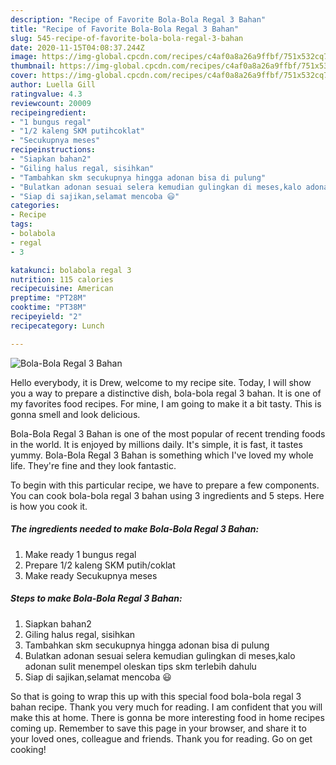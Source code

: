 ```yaml
---
description: "Recipe of Favorite Bola-Bola Regal 3 Bahan"
title: "Recipe of Favorite Bola-Bola Regal 3 Bahan"
slug: 545-recipe-of-favorite-bola-bola-regal-3-bahan
date: 2020-11-15T04:08:37.244Z
image: https://img-global.cpcdn.com/recipes/c4af0a8a26a9ffbf/751x532cq70/bola-bola-regal-3-bahan-foto-resep-utama.jpg
thumbnail: https://img-global.cpcdn.com/recipes/c4af0a8a26a9ffbf/751x532cq70/bola-bola-regal-3-bahan-foto-resep-utama.jpg
cover: https://img-global.cpcdn.com/recipes/c4af0a8a26a9ffbf/751x532cq70/bola-bola-regal-3-bahan-foto-resep-utama.jpg
author: Luella Gill
ratingvalue: 4.3
reviewcount: 20009
recipeingredient:
- "1 bungus regal"
- "1/2 kaleng SKM putihcoklat"
- "Secukupnya meses"
recipeinstructions:
- "Siapkan bahan2"
- "Giling halus regal, sisihkan"
- "Tambahkan skm secukupnya hingga adonan bisa di pulung"
- "Bulatkan adonan sesuai selera kemudian gulingkan di meses,kalo adonan sulit menempel oleskan tips skm terlebih dahulu"
- "Siap di sajikan,selamat mencoba 😃"
categories:
- Recipe
tags:
- bolabola
- regal
- 3

katakunci: bolabola regal 3 
nutrition: 115 calories
recipecuisine: American
preptime: "PT28M"
cooktime: "PT38M"
recipeyield: "2"
recipecategory: Lunch

---
```



![Bola-Bola Regal 3 Bahan](https://img-global.cpcdn.com/recipes/c4af0a8a26a9ffbf/751x532cq70/bola-bola-regal-3-bahan-foto-resep-utama.jpg)

Hello everybody, it is Drew, welcome to my recipe site. Today, I will show you a way to prepare a distinctive dish, bola-bola regal 3 bahan. It is one of my favorites food recipes. For mine, I am going to make it a bit tasty. This is gonna smell and look delicious.



Bola-Bola Regal 3 Bahan is one of the most popular of recent trending foods in the world. It is enjoyed by millions daily. It's simple, it is fast, it tastes yummy. Bola-Bola Regal 3 Bahan is something which I've loved my whole life. They're fine and they look fantastic.


To begin with this particular recipe, we have to prepare a few components. You can cook bola-bola regal 3 bahan using 3 ingredients and 5 steps. Here is how you cook it.

<!--inarticleads1-->

##### The ingredients needed to make Bola-Bola Regal 3 Bahan:

1. Make ready 1 bungus regal
1. Prepare 1/2 kaleng SKM putih/coklat
1. Make ready Secukupnya meses




<!--inarticleads2-->

##### Steps to make Bola-Bola Regal 3 Bahan:

1. Siapkan bahan2
1. Giling halus regal, sisihkan
1. Tambahkan skm secukupnya hingga adonan bisa di pulung
1. Bulatkan adonan sesuai selera kemudian gulingkan di meses,kalo adonan sulit menempel oleskan tips skm terlebih dahulu
1. Siap di sajikan,selamat mencoba 😃




So that is going to wrap this up with this special food bola-bola regal 3 bahan recipe. Thank you very much for reading. I am confident that you will make this at home. There is gonna be more interesting food in home recipes coming up. Remember to save this page in your browser, and share it to your loved ones, colleague and friends. Thank you for reading. Go on get cooking!
